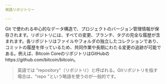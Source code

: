```yaml
---
用語リポジトリー

---
```

Git で使われる中心的なデータ構造で、プロジェクトのバージョン管理情報が保存されます。リポジトリには、すべての変更、ブランチ、タグの完全な履歴が含まれます。各リポジトリはファイルやフォルダの独立したコレクションであり、コミットの履歴を伴っているため、共同作業や長期にわたる変更の追跡が可能である。例えば、Bitcoin CoreのリポジトリはGitHubのhttps://github.com/bitcoin/bitcoin。

> 英語では "repository"（リポジトリ）と呼ばれる。Gitリポジトリを指す場合は、"repo "という略語を使うのが一般的です。